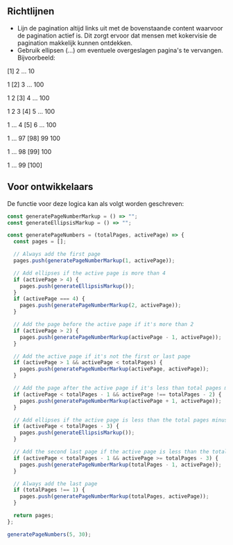 ## Richtlijnen

- Lijn de pagination altijd links uit met de bovenstaande content waarvoor de pagination actief is. Dit zorgt ervoor dat mensen met kokervisie de pagination makkelijk kunnen ontdekken.
- Gebruik ellipsen (…) om eventuele overgeslagen pagina's te vervangen. Bijvoorbeeld:

[1] 2 … 10

1 [2] 3 … 100

1 2 [3] 4 … 100

1 2 3 [4] 5 … 100

1 … 4 [5] 6 … 100

1 … 97 [98] 99 100

1 … 98 [99] 100

1 … 99 [100]

## Voor ontwikkelaars

De functie voor deze logica kan als volgt worden geschreven:

```js
const generatePageNumberMarkup = () => "";
const generateEllipsisMarkup = () => "";

const generatePageNumbers = (totalPages, activePage) => {
  const pages = [];

  // Always add the first page
  pages.push(generatePageNumberMarkup(1, activePage));

  // Add ellipses if the active page is more than 4
  if (activePage > 4) {
    pages.push(generateEllipsisMarkup());
  }
  if (activePage === 4) {
    pages.push(generatePageNumberMarkup(2, activePage));
  }

  // Add the page before the active page if it's more than 2
  if (activePage > 2) {
    pages.push(generatePageNumberMarkup(activePage - 1, activePage));
  }

  // Add the active page if it's not the first or last page
  if (activePage > 1 && activePage < totalPages) {
    pages.push(generatePageNumberMarkup(activePage, activePage));
  }

  // Add the page after the active page if it's less than total pages minus 1 and not the last page
  if (activePage < totalPages - 1 && activePage !== totalPages - 2) {
    pages.push(generatePageNumberMarkup(activePage + 1, activePage));
  }

  // Add ellipses if the active page is less than the total pages minus 3
  if (activePage < totalPages - 3) {
    pages.push(generateEllipsisMarkup());
  }

  // Add the second last page if the active page is less than the total pages minus 1 and greater than or equal to total pages minus 3
  if (activePage < totalPages - 1 && activePage >= totalPages - 3) {
    pages.push(generatePageNumberMarkup(totalPages - 1, activePage));
  }

  // Always add the last page
  if (totalPages !== 1) {
    pages.push(generatePageNumberMarkup(totalPages, activePage));
  }

  return pages;
};

generatePageNumbers(5, 30);
```
